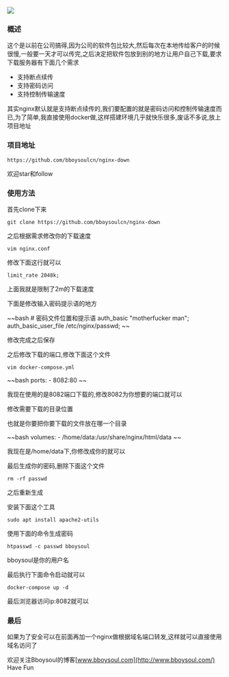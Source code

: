 ![](https://upload-images.jianshu.io/upload_images/3778244-65c62b2e2775b20a.png?imageMogr2/auto-orient/strip%7CimageView2/2/w/1240)

### 概述

这个是以前在公司搞得,因为公司的软件包比较大,然后每次在本地传给客户的时候很慢,一般要一天才可以传完,之后决定把软件包放到别的地方让用户自己下载,要求下载服务器有下面几个需求

- 支持断点续传
- 支持密码访问
- 支持控制传输速度

其实nginx默认就是支持断点续传的,我们要配置的就是密码访问和控制传输速度而已,为了简单,我直接使用docker做,这样搭建环境几乎就快乐很多,废话不多说,放上项目地址

### 项目地址

`https://github.com/bboysoulcn/nginx-down`

欢迎star和follow

### 使用方法

首先clone下来

`git clone https://github.com/bboysoulcn/nginx-down`

之后根据需求修改你的下载速度

`vim nginx.conf`

修改下面这行就可以

`limit_rate 2048k;`

上面我就是限制了2m的下载速度

下面是修改输入密码提示语的地方

~~bash
        # 密码文件位置和提示语
	auth_basic "motherfucker man";
	auth_basic_user_file /etc/nginx/passwd;
~~

修改完成之后保存

之后修改下载的端口,修改下面这个文件

`vim docker-compose.yml`

~~bash
    ports:
      - 8082:80
~~

我现在使用的是8082端口下载的,修改8082为你想要的端口就可以

修改需要下载的目录位置

也就是你要把你要下载的文件放在哪一个目录

~~bash
    volumes:
      - /home/data:/usr/share/nginx/html/data
~~

我现在是/home/data下,你修改成你的就可以

最后生成你的密码,删除下面这个文件

`rm -rf passwd`

之后重新生成

安装下面这个工具

`sudo apt install apache2-utils`

使用下面的命令生成密码

`htpasswd -c passwd bboysoul`

bboysoul是你的用户名

最后执行下面命令启动就可以

`docker-compose up -d`

最后浏览器访问ip:8082就可以

### 最后

如果为了安全可以在前面再加一个nginx做根据域名端口转发,这样就可以直接使用域名访问了

欢迎关注Bboysoul的博客[www.bboysoul.com](http://www.bboysoul.com/)
Have Fun
